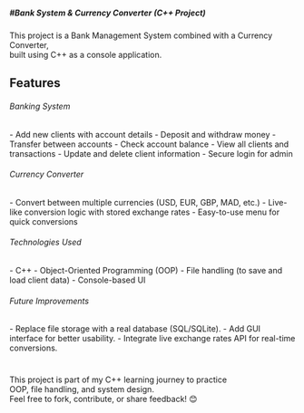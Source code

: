 
<h5> #Bank System & Currency Converter (C++ Project) </h5>

This project is a Bank Management System combined with a Currency Converter,  
built using C++ as a console application.

<h2> Features </h2>

<h6> Banking System </h6>
- Add new clients with account details
- Deposit and withdraw money
- Transfer between accounts
- Check account balance
- View all clients and transactions
- Update and delete client information
- Secure login for admin

<h6> Currency Converter </h6>
- Convert between multiple currencies (USD, EUR, GBP, MAD, etc.)
- Live-like conversion logic with stored exchange rates
- Easy-to-use menu for quick conversions

 <h6> Technologies Used </h6>
- C++
- Object-Oriented Programming (OOP)
- File handling (to save and load client data)
- Console-based UI

<h6> Future Improvements </h6>
- Replace file storage with a real database (SQL/SQLite).
- Add GUI interface for better usability.
- Integrate live exchange rates API for real-time conversions.

<h1></h1>

This project is part of my C++ learning journey to practice  
OOP, file handling, and system design.  
Feel free to fork, contribute, or share feedback! 😊


